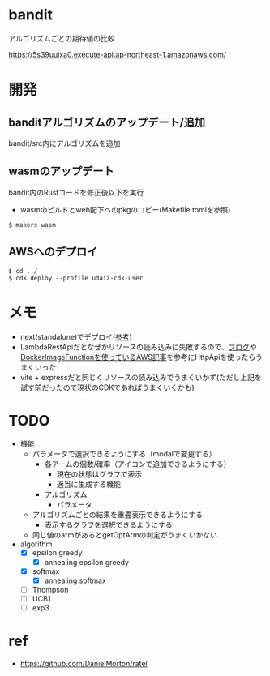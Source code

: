 # bandit
アルゴリズムごとの期待値の比較

https://5s39uujxa0.execute-api.ap-northeast-1.amazonaws.com/

# 開発
## banditアルゴリズムのアップデート/追加
bandit/src内にアルゴリズムを追加
## wasmのアップデート
bandit内のRustコードを修正後以下を実行
- wasmのビルドとweb配下へのpkgのコピー(Makefile.tomlを参照)
```
$ makers wasm
```
## AWSへのデプロイ
```
$ cd ../
$ cdk deploy --profile udaiz-cdk-user
```
# メモ
- next(standalone)でデプロイ([参考](https://zenn.dev/team_zenn/articles/nextjs-standalone-mode-cloudrun
))
- LambdaRestApiだとなぜかリソースの読み込みに失敗するので、[ブログ](https://tmokmss.hatenablog.com/entry/20221213/1670891305)や[DockerImageFunctionを使っているAWS記事](https://aws.amazon.com/jp/blogs/news/developing-microservices-using-container-image-support-for-aws-lambda-and-aws-cdk/)を参考にHttpApiを使ったらうまくいった
- vite + expressだと同じくリソースの読み込みでうまくいかず(ただし上記を試す前だったので現状のCDKであればうまくいくかも)

# TODO
- 機能
	- パラメータで選択できるようにする（modalで変更する）
		- 各アームの個数/確率（アイコンで追加できるようにする）
			- 現在の状態はグラフで表示
			- 適当に生成する機能
		- アルゴリズム
			- パラメータ
	- アルゴリズムごとの結果を重畳表示できるようにする
		- 表示するグラフを選択できるようにする
	- 同じ値のarmがあるとgetOptArmの判定がうまくいかない
- algorithm
	- [x] epsilon greedy
		- [x] annealing epsilon greedy
	- [x] softmax
		- [x] annealing softmax
	- [ ] Thompson
	- [ ] UCB1
	- [ ] exp3

# ref
- https://github.com/DanielMorton/ratel
